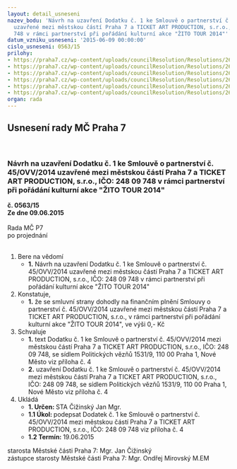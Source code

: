```yaml
---
layout: detail_usneseni
nazev_bodu: 'Návrh na uzavření Dodatku č. 1 ke Smlouvě o partnerství č. 45/OVV/2014
  uzavřené mezi městskou částí Praha 7 a TICKET ART PRODUCTION, s.r.o., IČO: 248 09
  748 v rámci partnerství při pořádání kulturní akce "ŽITO TOUR 2014"'
datum_vzniku_usneseni: '2015-06-09 00:00:00'
cislo_usneseni: 0563/15
prilohy:
- https://praha7.cz/wp-content/uploads/councilResolution/Resolutions/26286/36-15-m19d_dodatek_c1_ticket_art_zito_bez_plneni.doc
- https://praha7.cz/wp-content/uploads/councilResolution/Resolutions/26286/36-15-ticket_art_zito_tour_2014_zadost_o_plneni.pdf
- https://praha7.cz/wp-content/uploads/councilResolution/Resolutions/26286/36-15-45_2014_ticket_art_zito_tour_2014.pdf
- https://praha7.cz/wp-content/uploads/councilResolution/Resolutions/26286/36-15-dodatek_c1_k_c45_ticket_art_partnerstvi_zito_tour_2015.doc
- https://praha7.cz/wp-content/uploads/councilResolution/Resolutions/26286/36-15-or_ticket_art_production_2014_zito_tour_2014_dodatek_c1.pdf
- https://praha7.cz/wp-content/uploads/councilResolution/Resolutions/26286/36-15-dph_ticket_art_production_2014_zito_tour_2014_dodatek_c1.pdf
organ: rada
---
```

<div id="ucUsn_pList" class="usn">
	<span><h2>Usnesení rady MČ Praha 7 </h2>
<br></span><div class="standBody">
<span><h3>Návrh na uzavření Dodatku č. 1 ke Smlouvě o partnerství č. 45/OVV/2014 uzavřené mezi městskou částí Praha 7 a TICKET ART PRODUCTION, s.r.o., IČO: 248 09 748 v rámci partnerství při pořádání kulturní akce "ŽITO TOUR 2014"</h3></span><div class="center">
		<strong>č. 0563/15</strong><br>
	</div>
<div class="center">
		<strong>Ze dne 09.06.2015</strong><br><br>
	</div>Rada MČ P7<br> po projednání<br><br><ol>
<li>Bere na vědomí<ul><li>
<strong>1.</strong> Návrh na uzavření Dodatku č. 1 ke Smlouvě o partnerství č. 45/OVV/2014 uzavřené mezi městskou částí Praha 7 a TICKET ART PRODUCTION, s.r.o., IČO: 248 09 748 v rámci partnerství při pořádání kulturní akce "ŽITO TOUR 2014"</li></ul>
</li>
<li>Konstatuje,<ul><li>
<strong>1.</strong> že se smluvní strany dohodly na finančním plnění Smlouvy o partnerství č. 45/OVV/2014 uzavřené mezi městskou částí Praha 7 a TICKET ART PRODUCTION, s.r.o., v rámci partnerství při pořádání kulturní akce "ŽITO TOUR 2014", ve výši 0,- Kč</li></ul>
</li>
<li>Schvaluje<ul>
<li>
<strong>1.</strong> text Dodatku č. 1 ke Smlouvě o partnerství č. 45/OVV/2014 mezi městskou částí Praha 7 a TICKET ART PRODUCTION, s.r.o., IČO: 248 09 748, se sídlem Politických vězňů 1531/9, 110 00 Praha 1, Nové Město viz příloha č. 4</li>
<li>
<strong>2.</strong> uzavření Dodatku č. 1 ke Smlouvě o partnerství č. 45/OVV/2014 mezi městskou částí Praha 7 a TICKET ART PRODUCTION, s.r.o., IČO: 248 09 748, se sídlem Politických vězňů 1531/9, 110 00 Praha 1, Nové Město viz příloha č. 4   </li>
</ul>
</li>
<li>Ukládá<ul>
<li>
<strong>1. Určen: </strong>STA Čižinský Jan Mgr.</li>
<li>
<strong>1.1 Úkol: </strong>podepsat Dodatek č. 1 ke Smlouvě o partnerství č. 45/OVV/2014 mezi městskou částí Praha 7 a TICKET ART PRODUCTION, s.r.o., IČO: 248 09 748 viz příloha č. 4</li>
<li>
<strong>1.2 Termín: </strong>19.06.2015</li>
</ul>
</li>
</ol>starosta Městské části Praha 7: Mgr. Jan Čižinský<br>zástupce starosty Městské části Praha 7: Mgr. Ondřej Mirovský M.EM 
</div>
</div>